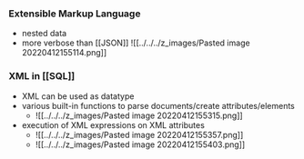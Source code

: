 ### Extensible Markup Language
+ nested data
+ more verbose than [[JSON]]
 ![[../../../z_images/Pasted image 20220412155114.png]]

### XML in [[SQL]]
+ XML can be used as datatype
+ various built-in functions to parse documents/create attributes/elements
	+ ![[../../../z_images/Pasted image 20220412155315.png]]
+ execution of XML expressions on XML attributes
	+ ![[../../../z_images/Pasted image 20220412155357.png]]
	+ ![[../../../z_images/Pasted image 20220412155403.png]]

